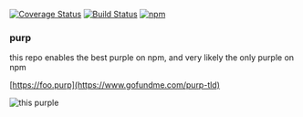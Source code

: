[![Coverage Status](https://coveralls.io/repos/github/johnstonmatt/purp/badge.svg?branch=master)](https://coveralls.io/github/johnstonmatt/purp?branch=master)
[![Build Status](https://travis-ci.org/johnstonmatt/purp.svg?branch=master)](https://travis-ci.org/johnstonmatt/purp)
[![npm](https://img.shields.io/npm/v/purp.svg)](https://npmjs.com/package/purp)


### purp
this repo enables the best purple on npm, and very likely the only purple on npm

[https://foo.purp](https://www.gofundme.com/purp-tld)

![this purple](https://serveon.site/purp/purp.png)